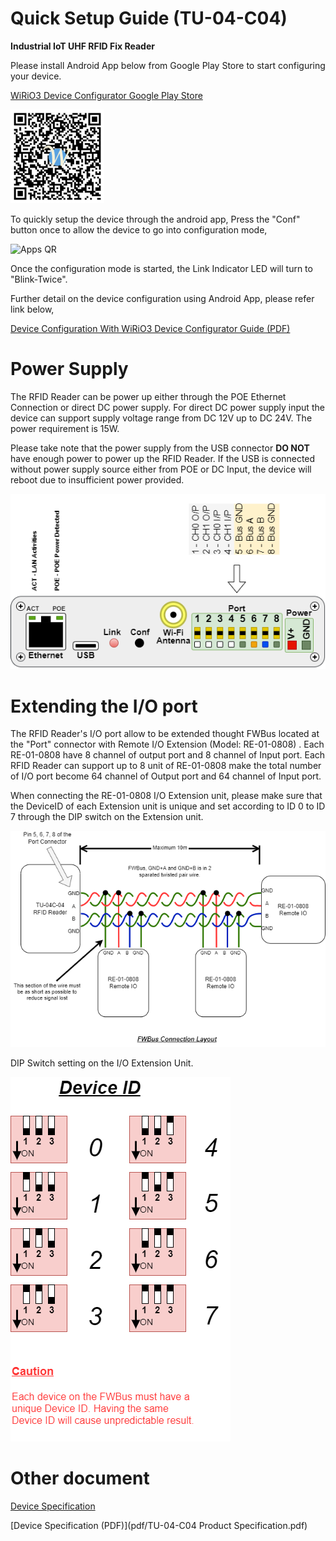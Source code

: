 # Quick Setup Guide (TU-04-C04)

**Industrial IoT UHF RFID Fix Reader**

Please install Android App below from Google Play Store to start configuring your device.

[WiRiO3 Device Configurator Google Play Store](https://play.google.com/store/apps/details?id=com.wirio3.wifi_provision)

![Apps QR](../picture/Wirio3%20Apps%20PlayStore%20Link%20small.png)

To quickly setup the device through the android app, Press the "Conf" button once to allow the device to go into configuration mode, 

![Apps QR](../picture/FWBus%20Conn%20device-ConfigButton.png)

Once the configuration mode is started, the Link Indicator LED will turn to "Blink-Twice".

Further detail on the device configuration using Android App, please refer link below,

[Device Configuration With WiRiO3 Device Configurator Guide (PDF)](pdf/WiRIO3%20Device%20Configuration%20Manual.pdf)

# Power Supply

The RFID Reader can be power up either through the POE Ethernet Connection or direct DC power supply. For direct DC power supply input the device can support supply voltage range from DC 12V up to DC 24V. The power requirement is 15W.

Please take note that the power supply from the USB connector **DO NOT** have enough power to power up the RFID Reader. If the USB is connected without power supply source either from POE or DC Input, the device will reboot due to insufficient power provided.

![FWBus Wiring Layout](picture/FWBus%20Conn%20device-Connector.png)

# Extending the I/O port

The RFID Reader's I/O port allow to be extended thought FWBus located at the "Port" connector with Remote I/O Extension (Model: RE-01-0808) . Each RE-01-0808 have 8 channel of output port and 8 channel of Input port. Each RFID Reader can support up to 8 unit of RE-01-0808 make the total number of I/O port become 64 channel of Output port and 64 channel of Input port.

When connecting the RE-01-0808 I/O Extension unit, please make sure that the DeviceID of each Extension unit is unique and set according to ID 0 to ID 7 through the DIP switch on the Extension unit.

![FWBus Conn Device](picture/FWBus%20Conn%20device-Connect%20RE-01.png)

DIP Switch setting on the I/O Extension Unit.

![RE-01 DIP Switch](../doc_RE01/picture/RE-01%20DeviceID%20Dip%20Switch.png)

# Other document
[Device Specification](TU04-Device_Spec.md)

[Device Specification (PDF)](pdf/TU-04-C04 Product Specification.pdf)
